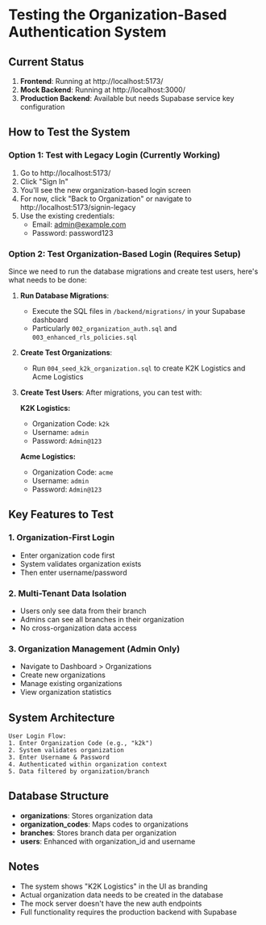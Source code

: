 # Testing the Organization-Based Authentication System

## Current Status

1. **Frontend**: Running at http://localhost:5173/
2. **Mock Backend**: Running at http://localhost:3000/
3. **Production Backend**: Available but needs Supabase service key configuration

## How to Test the System

### Option 1: Test with Legacy Login (Currently Working)

1. Go to http://localhost:5173/
2. Click "Sign In" 
3. You'll see the new organization-based login screen
4. For now, click "Back to Organization" or navigate to http://localhost:5173/signin-legacy
5. Use the existing credentials:
   - Email: admin@example.com
   - Password: password123

### Option 2: Test Organization-Based Login (Requires Setup)

Since we need to run the database migrations and create test users, here's what needs to be done:

1. **Run Database Migrations**:
   - Execute the SQL files in `/backend/migrations/` in your Supabase dashboard
   - Particularly `002_organization_auth.sql` and `003_enhanced_rls_policies.sql`

2. **Create Test Organizations**:
   - Run `004_seed_k2k_organization.sql` to create K2K Logistics and Acme Logistics

3. **Create Test Users**:
   After migrations, you can test with:
   
   **K2K Logistics:**
   - Organization Code: `k2k`
   - Username: `admin`
   - Password: `Admin@123`
   
   **Acme Logistics:**
   - Organization Code: `acme`
   - Username: `admin`
   - Password: `Admin@123`

## Key Features to Test

### 1. Organization-First Login
- Enter organization code first
- System validates organization exists
- Then enter username/password

### 2. Multi-Tenant Data Isolation
- Users only see data from their branch
- Admins can see all branches in their organization
- No cross-organization data access

### 3. Organization Management (Admin Only)
- Navigate to Dashboard > Organizations
- Create new organizations
- Manage existing organizations
- View organization statistics

## System Architecture

```
User Login Flow:
1. Enter Organization Code (e.g., "k2k")
2. System validates organization
3. Enter Username & Password
4. Authenticated within organization context
5. Data filtered by organization/branch
```

## Database Structure

- **organizations**: Stores organization data
- **organization_codes**: Maps codes to organizations
- **branches**: Stores branch data per organization
- **users**: Enhanced with organization_id and username

## Notes

- The system shows "K2K Logistics" in the UI as branding
- Actual organization data needs to be created in the database
- The mock server doesn't have the new auth endpoints
- Full functionality requires the production backend with Supabase